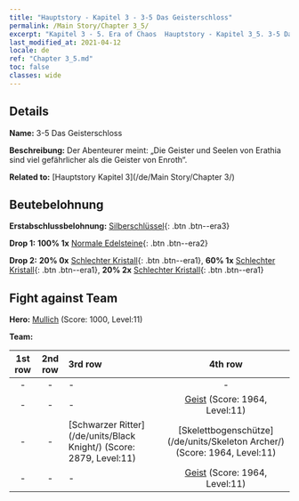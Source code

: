 ```yaml
---
title: "Hauptstory - Kapitel 3 - 3-5 Das Geisterschloss"
permalink: /Main Story/Chapter 3_5/
excerpt: "Kapitel 3 - 5. Era of Chaos  Hauptstory - Kapitel 3_5. 3-5 Das Geisterschloss"
last_modified_at: 2021-04-12
locale: de
ref: "Chapter 3_5.md"
toc: false
classes: wide
---
```


## Details

 **Name:** 3-5 Das Geisterschloss

 **Beschreibung:** Der Abenteurer meint: „Die Geister und Seelen von Erathia sind viel gefährlicher als die Geister von Enroth“.

 **Related to:** [Hauptstory Kapitel 3](/de/Main Story/Chapter 3/)

## Beutebelohnung

 **Erstabschlussbelohnung:** [Silberschlüssel](/de/Items/con_693/){: .btn .btn--era3}

 **Drop 1:** **100% 1x** [Normale Edelsteine](/de/Items/mat_10/){: .btn .btn--era2}

 **Drop 2:** **20% 0x** [Schlechter Kristall](/de/Items/mat_5/){: .btn .btn--era1}, **60% 1x** [Schlechter Kristall](/de/Items/mat_5/){: .btn .btn--era1}, **20% 2x** [Schlechter Kristall](/de/Items/mat_5/){: .btn .btn--era1}


## Fight against Team
 **Hero:** [Mullich](/de/heroes/Mullich/) (Score: 1000, Level:11)

 **Team:**


  | 1st row | 2nd row | 3rd row | 4th row |
  |:----:|:----:|:----|:----:|
  | - | - | - | - |
  | - | - | - | [Geist](/de/units/Wight/) (Score: 1964, Level:11)  |
  | - | - | [Schwarzer Ritter](/de/units/Black Knight/) (Score: 2879, Level:11)  | [Skelettbogenschütze](/de/units/Skeleton Archer/) (Score: 1964, Level:11)  |
  | - | - | - | [Geist](/de/units/Wight/) (Score: 1964, Level:11)  |


